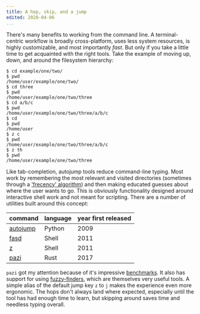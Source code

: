 ```yaml
---
title: A hop, skip, and a jump
edited: 2020-04-06
...
```


There's many benefits to working from the command line. A terminal-centric
workflow is broadly cross-platform, uses less system resources, is highly
customizable, and most importantly _fast_. But only if you take a little
time to get acquainted with the right tools. Take the example of moving up,
down, and around the filesystem hierarchy:

```
$ cd example/one/two/
$ pwd
/home/user/example/one/two/
$ cd three
$ pwd
/home/user/example/one/two/three
$ cd a/b/c
$ pwd
/home/user/example/one/two/three/a/b/c
$ cd
$ pwd
/home/user
$ z c
$ pwd
/home/user/example/one/two/three/a/b/c
$ z th
$ pwd
/home/user/example/one/two/three
```

Like tab-completion, autojump tools reduce command-line typing. Most work by remembering the most relevant and visited directories (sometimes through a ['frecency' algorithm](https://developer.mozilla.org/en-US/docs/Mozilla/Tech/Places/Frecency_algorithm)) and then making educated guesses about where the user wants to go. This is obviously functionality designed around interactive shell work and not meant for scripting. There are a number of utilities built around this concept:

| command                                       | language | year first released |
|-----------------------------------------------|----------|---------------------|
| [autojump](https://github.com/wting/autojump) | Python   | 2009                |
| [fasd](https://github.com/whjvenyl/fasd)      | Shell    | 2011                |
| [z](https://github.com/rupa/z)                | Shell    | 2011                |
| [pazi](https://github.com/euank/pazi)         | Rust     | 2017                |

`pazi` got my attention because of it's impressive
[benchmarks](https://github.com/euank/pazi/blob/master/docs/Benchmarks.md). It
also has support for using
[fuzzy-finders](https://github.com/euank/pazi/blob/master/docs/usage/pipe.md),
which are themselves very useful tools. A simple alias of the default jump key
`z` to `j` makes the experience even more ergonomic. The hops don't always land
where expected, especially until the tool has had enough time to learn, but
skipping around saves time and needless typing overall.
